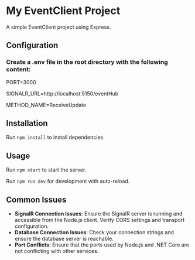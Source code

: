 # My EventClient Project

A simple EventClient project using Express.

## Configuration

### Create a .env file in the root directory with the following content:

PORT=3000

SIGNALR_URL=http://localhost:5150/eventHub

METHOD_NAME=ReceiveUpdate

## Installation

Run `npm install` to install dependencies.

## Usage

Run `npm start` to start the server.

Run `npm run dev` for development with auto-reload.

## Common Issues

- **SignalR Connection Issues**: Ensure the SignalR server is running and accessible from the Node.js client. Verify CORS settings and transport configuration.
- **Database Connection Issues**: Check your connection strings and ensure the database server is reachable.
- **Port Conflicts**: Ensure that the ports used by Node.js and .NET Core are not conflicting with other services.
